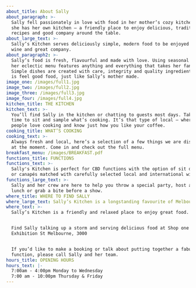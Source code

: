 ```yaml
---
about_title: About Sally
about_paragraph: >-
  Sally fell passionately in love with food in her mother’s cozy kitchen. Now
  she has her own kitchen – a friendly place to enjoy delicious, traditional
  recipes and good company around the table.
about_large_text: >-
  Sally’s Kitchen serves deliciously simple, modern food to be enjoyed with fine
  wine and great company.
about_paragraph2: >-
  Sally’s food is fresh, flavourful and made with love. Using seasonal produce,
  her eclectic menu features anything and everything that takes her fancy.
  Simple dishes are created with care, integrity and quality ingredients. This
  is feel good food, just like Sally’s mother made.
image_one: /images/full1.jpg
image_two: /images/full2.jpg
image_three: /images/full3.jpg
image_four: /images/full4.jpg
kitchen_title: THE KITCHEN
kitchen_text: >-
  You’ll find Sally in the kitchen or chatting to guests most days. Take the
  time to sit and sample what’s cooking. It’s that type of local – where the
  people love cooking and know just how you like your coffee.
cooking_title: WHAT’S COOKING
cooking_text: >-
  Always fresh and local, here’s a selection of a few things we are dishing out
  at the moment. Come in and check out the full menu.
breakfast_menu: /images/BREAKFAST.pdf
functions_title: FUNCTIONS
functions_text: >-
  Sally's Kitchen is perfect for CBD functions with the option of sit down meals
  or canapés matched with carefully selected local and international wines.
functions_large_text: >-
  Sally and her crew are here to help you throw a special party, host a business
  lunch or grab a bite before a show.
where_title: WHERE TO FIND SALLY
where_large_text: Sally’s Kitchen is a longstanding favourite of Melbourne’s city food scene.
where_text: >-
  Sally’s Kitchen is a friendly and relaxed place to enjoy great food.


  Find Sally talking up a storm and serving delicious food at Shop one 295
  Exhibition St Melbourne, 3000


  If you’d like to make a booking or talk about putting together a fabulous
  function, please call Sally and her team.
hours_title: OPENING HOURS
hours_text: |-
  7:00am - 4:00pm Monday to Wednesday
  7:00 am - 10:00pm Thursday & Friday
---
```

